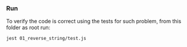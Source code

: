 ### Run

To verify the code is correct using the tests for such problem, from this folder as root run:

```
jest 01_reverse_string/test.js
```

